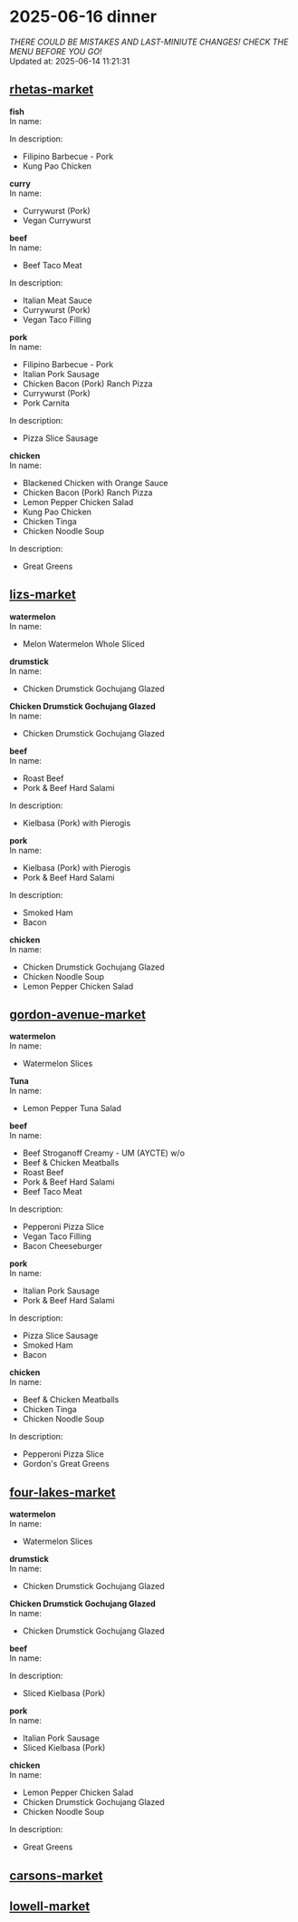 # 2025-06-16 dinner  
*THERE COULD BE MISTAKES AND LAST-MINIUTE CHANGES! CHECK THE MENU BEFORE YOU GO!*  
Updated at: 2025-06-14 11:21:31  
## [rhetas-market](https://wisc-housingdining.nutrislice.com/menu/rhetas-market/dinner/2025-06-16)  
**fish**  
In name:   
  
In description:   
 - Filipino Barbecue - Pork  
 - Kung Pao Chicken  
  
**curry**  
In name:   
 - Currywurst (Pork)  
 - Vegan Currywurst  
  
**beef**  
In name:   
 - Beef Taco Meat  
  
In description:   
 - Italian Meat Sauce  
 - Currywurst (Pork)  
 - Vegan Taco Filling  
  
**pork**  
In name:   
 - Filipino Barbecue - Pork  
 - Italian Pork Sausage  
 - Chicken Bacon (Pork) Ranch Pizza  
 - Currywurst (Pork)  
 - Pork Carnita  
  
In description:   
 - Pizza Slice Sausage  
  
**chicken**  
In name:   
 - Blackened Chicken with Orange Sauce  
 - Chicken Bacon (Pork) Ranch Pizza  
 - Lemon Pepper Chicken Salad  
 - Kung Pao Chicken  
 - Chicken Tinga  
 - Chicken Noodle Soup  
  
In description:   
 - Great Greens  
  
## [lizs-market](https://wisc-housingdining.nutrislice.com/menu/lizs-market/dinner/2025-06-16)  
**watermelon**  
In name:   
 - Melon Watermelon Whole Sliced  
  
**drumstick**  
In name:   
 - Chicken Drumstick Gochujang Glazed  
  
**Chicken Drumstick Gochujang Glazed**  
In name:   
 - Chicken Drumstick Gochujang Glazed  
  
**beef**  
In name:   
 - Roast Beef  
 - Pork & Beef Hard Salami  
  
In description:   
 - Kielbasa (Pork) with Pierogis  
  
**pork**  
In name:   
 - Kielbasa (Pork) with Pierogis  
 - Pork & Beef Hard Salami  
  
In description:   
 - Smoked Ham  
 - Bacon  
  
**chicken**  
In name:   
 - Chicken Drumstick Gochujang Glazed  
 - Chicken Noodle Soup  
 - Lemon Pepper Chicken Salad  
  
## [gordon-avenue-market](https://wisc-housingdining.nutrislice.com/menu/gordon-avenue-market/dinner/2025-06-16)  
**watermelon**  
In name:   
 - Watermelon Slices  
  
**Tuna**  
In name:   
 - Lemon Pepper Tuna Salad  
  
**beef**  
In name:   
 - Beef Stroganoff Creamy - UM (AYCTE) w/o  
 - Beef & Chicken Meatballs  
 - Roast Beef  
 - Pork & Beef Hard Salami  
 - Beef Taco Meat  
  
In description:   
 - Pepperoni Pizza Slice  
 - Vegan Taco Filling  
 - Bacon Cheeseburger  
  
**pork**  
In name:   
 - Italian Pork Sausage  
 - Pork & Beef Hard Salami  
  
In description:   
 - Pizza Slice Sausage  
 - Smoked Ham  
 - Bacon  
  
**chicken**  
In name:   
 - Beef & Chicken Meatballs  
 - Chicken Tinga  
 - Chicken Noodle Soup  
  
In description:   
 - Pepperoni Pizza Slice  
 - Gordon's Great Greens  
  
## [four-lakes-market](https://wisc-housingdining.nutrislice.com/menu/four-lakes-market/dinner/2025-06-16)  
**watermelon**  
In name:   
 - Watermelon Slices  
  
**drumstick**  
In name:   
 - Chicken Drumstick Gochujang Glazed  
  
**Chicken Drumstick Gochujang Glazed**  
In name:   
 - Chicken Drumstick Gochujang Glazed  
  
**beef**  
In name:   
  
In description:   
 - Sliced Kielbasa (Pork)  
  
**pork**  
In name:   
 - Italian Pork Sausage  
 - Sliced Kielbasa (Pork)  
  
**chicken**  
In name:   
 - Lemon Pepper Chicken Salad  
 - Chicken Drumstick Gochujang Glazed  
 - Chicken Noodle Soup  
  
In description:   
 - Great Greens  
  
## [carsons-market](https://wisc-housingdining.nutrislice.com/menu/carsons-market/dinner/2025-06-16)  
## [lowell-market](https://wisc-housingdining.nutrislice.com/menu/lowell-market/dinner/2025-06-16)  
  
